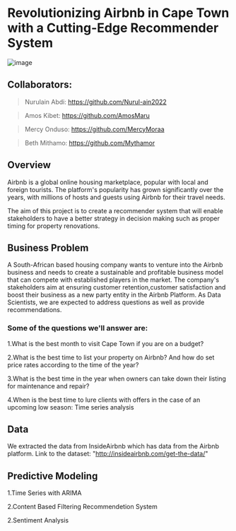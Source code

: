 # Revolutionizing Airbnb in Cape Town with a Cutting-Edge Recommender System

![image](https://user-images.githubusercontent.com/113252977/226000390-2453906d-2381-4f02-b084-c533c6646a17.png)

## Collaborators:

>Nurulain Abdi: https://github.com/Nurul-ain2022

>Amos Kibet: https://github.com/AmosMaru

>Mercy Onduso: https://github.com/MercyMoraa

>Beth Mithamo: https://github.com/Mythamor

## Overview
Airbnb is a global online housing marketplace, popular with local and foreign tourists. The platform's popularity has grown significantly over the years, with millions of hosts and guests using Airbnb for their travel needs.

The aim of this project is to create a recommender system that will enable stakeholders to have a better strategy in decision making such as proper timing for property renovations.

## Business Problem
A South-African based housing company wants to venture into the Airbnb business and needs to create a sustainable and profitable business model that can compete with established players in the market. The company's stakeholders aim at ensuring customer retention,customer satisfaction and boost their business as a new party entity in the Airbnb Platform. As Data Scientists, we are expected to address questions as well as provide recommendations.

### Some of the questions we'll answer are:

1.What is the best month to visit Cape Town if you are on a budget?

2.What is the best time to list your property on Airbnb? And how do set price rates according to the time of the year?

3.What is the best time in the year when owners can take down their listing for maintenance and repair?

4.When is the best time to lure clients with offers in the case of an upcoming low season: Time series analysis

## Data
We extracted the data from InsideAirbnb which has data from the Airbnb platform. Link to the dataset: "http://insideairbnb.com/get-the-data/"

## Predictive Modeling
1.Time Series with ARIMA

2.Content Based Filtering Recommendetion System 

2.Sentiment Analysis
